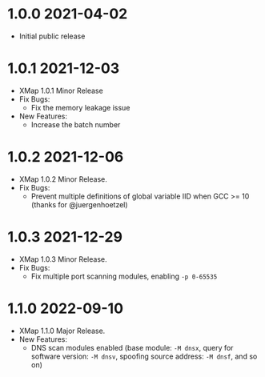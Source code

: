 # 1.0.0 2021-04-02
* Initial public release

# 1.0.1 2021-12-03
* XMap 1.0.1 Minor Release
* Fix Bugs:
  * Fix the memory leakage issue
* New Features:
  * Increase the batch number

# 1.0.2 2021-12-06
* XMap 1.0.2 Minor Release.
* Fix Bugs:
    * Prevent multiple definitions of global variable IID when GCC >= 10 (thanks for @juergenhoetzel)

# 1.0.3 2021-12-29
* XMap 1.0.3 Minor Release.
* Fix Bugs:
  * Fix multiple port scanning modules, enabling `-p 0-65535`

# 1.1.0 2022-09-10
* XMap 1.1.0 Major Release.
* New Features:
  * DNS scan modules enabled (base module: `-M dnsx`, query for software version: `-M dnsv`, spoofing source address: `-M dnsf`, and so on)
